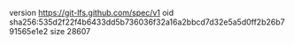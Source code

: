 version https://git-lfs.github.com/spec/v1
oid sha256:535d2f22f4b6433dd5b736036f32a16a2bbcd7d32e5a5d0ff2b26b791565e1e2
size 28607
